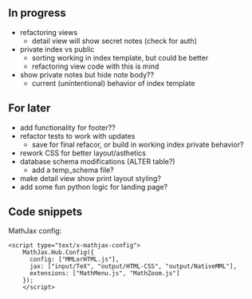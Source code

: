 ## In progress
- refactoring views
    - detail view will show secret notes (check for auth)
- private index vs public
    - sorting working in index template, but could be better
    - refactoring view code with this is mind
- show private notes but hide note body??
    - current (unintentional) behavior of index template

## For later
- add functionality for footer??
- refactor tests to work with updates
    - save for final refacor, or build in working index private behavior?
- rework CSS for better layout/asthetics
- database schema modifications (ALTER table?)
    - add a temp_schema file?
- make detail view show print layout styling?
- add some fun python logic for landing page?

## Code snippets
MathJax config:

```
<script type="text/x-mathjax-config">
    MathJax.Hub.Config({
      config: ["MMLorHTML.js"],
      jax: ["input/TeX", "output/HTML-CSS", "output/NativeMML"],
      extensions: ["MathMenu.js", "MathZoom.js"]
    });
    </script>
``` 